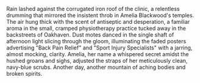 Rain lashed against the corrugated iron roof of the clinic, a relentless drumming that mirrored the insistent throb in Amelia Blackwood's temples.  The air hung thick with the scent of antiseptic and desperation, a familiar aroma in the small, cramped physiotherapy practice tucked away in the backstreets of Oakhaven.  Dust motes danced in the single shaft of afternoon light slicing through the gloom, illuminating the faded posters advertising "Back Pain Relief" and "Sport Injury Specialists" with a jarring, almost mocking, clarity.  Amelia, her name a whispered secret amidst the hushed groans and sighs, adjusted the straps of her meticulously clean, navy-blue scrubs.  Another day, another mountain of aching bodies and broken spirits.
